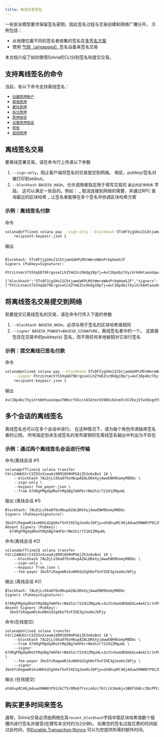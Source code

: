 ```yaml
---
title: 离线交易签名
---
```


一些安全模型要求保留签名密钥，因此签名过程与交易创建和网络广播分开。 示例包括：

- 从地理位置不同的签名者收集的签名在[多签名方案](cli/usage.md#multiple-witnesses)
- 使用 [气隙（airgapped）](https://en.wikipedia.org/wiki/Air_gap_(networking))签名设备来签名交易

本文档介绍了如何使用Solvia的CLI分别签名和提交交易。

## 支持离线签名的命令

当前，有以下命令支持离线签名：

- [`创建质押账户`](cli/usage.md#solana-create-stake-account)
- [`停用质押`](cli/usage.md#solana-deactivate-stake)
- [`委托质押`](cli/usage.md#solana-delegate-stake)
- [`拆分质押`](cli/usage.md#solana-split-stake)
- [`质押授权`](cli/usage.md#solana-stake-authorize)
- [`设置质押锁定`](cli/usage.md#solana-stake-set-lockup)
- [`转账`](cli/usage.md#solana-transfer)
- [`提现质押`](cli/usage.md#solana-withdraw-stake)

## 离线签名交易

要离线签署交易，请在命令行上传递以下参数

1. `--sign-only`，阻止客户端将签名的交易提交到网络。 相反，pubkey/签名对被打印到stdout。
2. `--blockhash BASE58_HASH`，允许调用者指定用于填写交易的 `最近的区块哈希` 字段。 这可以满足一些目的。例如： _ 取消连接到网络的需要，并通过RPC 查询最近的区块哈希 _ 让签名者能够在多个签名中协调区块哈希方案

### 示例：离线签名付款

命令

```bash
solana@offline$ solana pay --sign-only --blockhash 5Tx8F3jgSHx21CbtjwmdaKPLM5tWmreWAnPrbqHomSJF \
    recipient-keypair.json 1
```

输出

```text

Blockhash: 5Tx8F3jgSHx21CbtjwmdaKPLM5tWmreWAnPrbqHomSJF
Signers (Pubkey=Signature):
  FhtzLVsmcV7S5XqGD79ErgoseCLhZYmEZnz9kQg1Rp7j=4vC38p4bz7XyiXrk6HtaooUqwxTWKocf45cstASGtmrD398biNJnmTcUCVEojE7wVQvgdYbjHJqRFZPpzfCQpmUN

{"blockhash":"5Tx8F3jgSHx21CbtjwmdaKPLM5tWmreWAnPrbqHomSJF","signers":["FhtzLVsmcV7S5XqGD79ErgoseCLhZYmEZnz9kQg1Rp7j=4vC38p4bz7XyiXrk6HtaooUqwxTWKocf45cstASGtmrD398biNJnmTcUCVEojE7wVQvgdYbjHJqRFZPpzfCQpmUN"]}'
```

## 将离线签名交易提交到网络

若要提交已离线签名的交易，请在命令行传入下面的参数

1. `--blockhash BASE58_HASH`，必须与用于签名的区块哈希值相同
2. `--signer BASE58_PUBKEY=BASE58_SIGNATURE`，离线签名者中的一个。 这直接包含在交易中的pubkey(s) 签名，而不用任何本地秘钥对它进行签名

### 示例：提交离线已签名付款

命令

```bash
solana@online$ solana pay --blockhash 5Tx8F3jgSHx21CbtjwmdaKPLM5tWmreWAnPrbqHomSJF \
    --signer FhtzLVsmcV7S5XqGD79ErgoseCLhZYmEZnz9kQg1Rp7j=4vC38p4bz7XyiXrk6HtaooUqwxTWKocf45cstASGtmrD398biNJnmTcUCVEojE7wVQvgdYbjHJqRFZPpzfCQpmUN
    recipient-keypair.json 1
```

输出

```text
4vC38p4bz7XyiXrk6HtaooUqwxTWKocf45cstASGtmrD398biNJnmTcUCVEojE7wVQvgdYbjHJqRFZPpzfCQpmUN
```

## 多个会话的离线签名

离线签名也可以在多个会话中进行。 在这种情况下，请为每个角色传递缺席签名者的公钥。 所有指定但未生成签名的发布密钥将在离线签名输出中列出为不存在

### 示例：通过两个离线签名会话进行传输

命令(离线会话 #1)

```text
solana@offline1$ solana transfer Fdri24WUGtrCXZ55nXiewAj6RM18hRHPGAjZk3o6vBut 10 \
    --blockhash 7ALDjLv56a8f6sH6upAZALQKkXyjAwwENH9GomyM8Dbc \
    --sign-only \
    --keypair fee_payer.json \
    --from 674RgFMgdqdRoVtMqSBg7mHFbrrNm1h1r721H1ZMquHL
```

输出 (离线会话 #1)

```text
Blockhash: 7ALDjLv56a8f6sH6upAZALQKkXyjAwwENH9GomyM8Dbc
Signers (Pubkey=Signature):
  3bo5YiRagwmRikuH6H1d2gkKef5nFZXE3gJeoHxJbPjy=ohGKvpRC46jAduwU9NW8tP91JkCT5r8Mo67Ysnid4zc76tiiV1Ho6jv3BKFSbBcr2NcPPCarmfTLSkTHsJCtdYi
Absent Signers (Pubkey):
  674RgFMgdqdRoVtMqSBg7mHFbrrNm1h1r721H1ZMquHL
```

命令(离线会话 #2)

```text
solana@offline2$ solana transfer Fdri24WUGtrCXZ55nXiewAj6RM18hRHPGAjZk3o6vBut 10 \
    --blockhash 7ALDjLv56a8f6sH6upAZALQKkXyjAwwENH9GomyM8Dbc \
    --sign-only \
    --keypair from.json \
    --fee-payer 3bo5YiRagwmRikuH6H1d2gkKef5nFZXE3gJeoHxJbPjy
```

输出 (离线会话 #2)

```text
Blockhash: 7ALDjLv56a8f6sH6upAZALQKkXyjAwwENH9GomyM8Dbc
Signers (Pubkey=Signature):
  674RgFMgdqdRoVtMqSBg7mHFbrrNm1h1r721H1ZMquHL=3vJtnba4dKQmEAieAekC1rJnPUndBcpvqRPRMoPWqhLEMCty2SdUxt2yvC1wQW6wVUa5putZMt6kdwCaTv8gk7sQ
Absent Signers (Pubkey):
  3bo5YiRagwmRikuH6H1d2gkKef5nFZXE3gJeoHxJbPjy
```

命令(在线提交)

```text
solana@online$ solana transfer Fdri24WUGtrCXZ55nXiewAj6RM18hRHPGAjZk3o6vBut 10 \
    --blockhash 7ALDjLv56a8f6sH6upAZALQKkXyjAwwENH9GomyM8Dbc \
    --from 674RgFMgdqdRoVtMqSBg7mHFbrrNm1h1r721H1ZMquHL \
    --signer 674RgFMgdqdRoVtMqSBg7mHFbrrNm1h1r721H1ZMquHL=3vJtnba4dKQmEAieAekC1rJnPUndBcpvqRPRMoPWqhLEMCty2SdUxt2yvC1wQW6wVUa5putZMt6kdwCaTv8gk7sQ \
    --fee-payer 3bo5YiRagwmRikuH6H1d2gkKef5nFZXE3gJeoHxJbPjy \
    --signer 3bo5YiRagwmRikuH6H1d2gkKef5nFZXE3gJeoHxJbPjy=ohGKvpRC46jAduwU9NW8tP91JkCT5r8Mo67Ysnid4zc76tiiV1Ho6jv3BKFSbBcr2NcPPCarmfTLSkTHsJCtdYi
```

输出 (在线提交)

```text
ohGKvpRC46jAduwU9NW8tP91JkCT5r8Mo67Ysnid4zc76tiiV1Ho6jv3BKFSbBcr2NcPPCarmfTLSkTHsJCtdYi
```

## 购买更多时间来签名

通常，Solvia交易必须由网络在其`recent_blockhash`字段中距区块哈希值数个插槽内进行签名并接受(在撰写本文时约为2分钟)。 如果您的签名过程花费的时间超过此时间，则[Durable Transaction Nonce](offline-signing/durable-nonce.md) 可以为您提供所需的额外时间。
